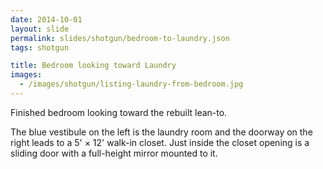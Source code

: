 ```yaml
---
date: 2014-10-01
layout: slide
permalink: slides/shotgun/bedroom-to-laundry.json
tags: shotgun

title: Bedroom looking toward Laundry
images:
  - /images/shotgun/listing-laundry-from-bedroom.jpg
---
```

Finished bedroom looking toward the rebuilt lean-to.

The blue vestibule on the left is the laundry room and the doorway on the right leads to a 5' × 12' walk-in closet. Just inside the closet opening is a sliding door with a full-height mirror mounted to it.